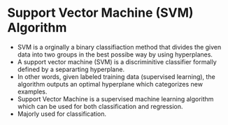 # Support Vector Machine (SVM) Algorithm
* SVM is a orginally a binary classifiaction method that divides the given data into two groups in the best possibe way by using hyperplanes.
* A support vector machine (SVM) is a discriminitive classifier formally defined by a separarting hyperplane.
* In other words, given labeled training data (supervised learning), the algorithm outputs an optimal hyperplane which categorizes new examples.
* Support Vector Machine is a supervised machine learning algorithm which can be used for both classification and regression.
* Majorly used for classification.
